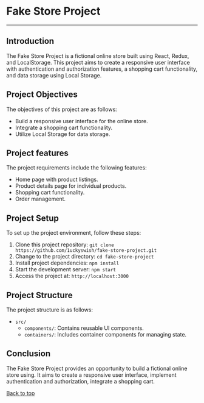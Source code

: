 # Fake Store Project

---

## Introduction
The Fake Store Project is a fictional online store built using React, Redux, and LocalStorage. This project aims to create a responsive user interface with authentication and authorization features, a shopping cart functionality, and data storage using Local Storage.

## Project Objectives
The objectives of this project are as follows:
- Build a responsive user interface for the online store.
- Integrate a shopping cart functionality.
- Utilize Local Storage for data storage.


## Project features
The project requirements include the following features:
- Home page with product listings.
- Product details page for individual products.
- Shopping cart functionality.
- Order management.

## Project Setup
To set up the project environment, follow these steps:
1. Clone this project repository: `git clone https://github.com/1uckyswish/fake-store-project.git`
2. Change to the project directory: `cd fake-store-project`
3. Install project dependencies: `npm install`
4. Start the development server: `npm start`
5. Access the project at: `http://localhost:3000`

## Project Structure
The project structure is as follows:
- `src/`
  - `components/`: Contains reusable UI components.
  - `containers/`: Includes container components for managing state.


## Conclusion
The Fake Store Project provides an opportunity to build a fictional online store using. It aims to create a responsive user interface, implement authentication and authorization, integrate a shopping cart.


[Back to top](#fake-store-project)